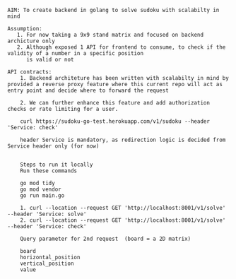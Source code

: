 

    AIM: To create backend in golang to solve sudoku with scalabilty in mind

    Assumption: 
       1. For now taking a 9x9 stand matrix and focused on backend archicture only
       2. Although exposed 1 API for frontend to consume, to check if the validity of a number in a specific position 
          is valid or not

    API contracts:
        1. Backend architeture has been written with scalabilty in mind by provided a reverse proxy feature where this current repo will act as entry point and decide where to forward the request

        2. We can further enhance this feature and add authorization checks or rate limiting for a user.
        
        curl https://sudoku-go-test.herokuapp.com/v1/sudoku --header 'Service: check'

        header Service is mandatory, as redirection logic is decided from Service header only (for now)
    

        Steps to run it locally
        Run these commands
        
        go mod tidy
        go mod vendor
        go run main.go

        1. curl --location --request GET 'http://localhost:8001/v1/solve' --header 'Service: solve'
        2. curl --location --request GET 'http://localhost:8001/v1/solve' --header 'Service: check' 

        Query parameter for 2nd request  (board = a 2D matrix)
        
        board
        horizontal_position 
        vertical_position
        value

